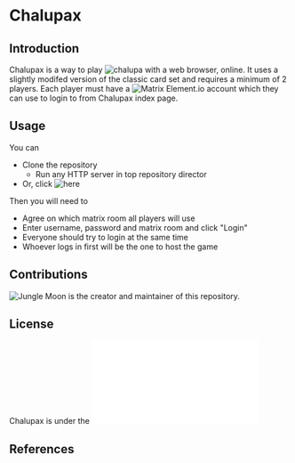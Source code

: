 # Chalupax
## Introduction
Chalupax is a way to play ![chalupa](https://en.wikipedia.org/wiki/Loter%C3%ADa) with a web browser, online. It uses a slightly modifed version of the classic card set and requires a minimum of 2 players. Each player must have a ![Matrix Element.io](https://element.io) account which they can use to login to from Chalupax index page.
## Usage
You can
* Clone the repository
	* Run any HTTP server in top repository director
* Or, click ![here](https://newpath7.github.io/chalupax/)

Then you will need to
* Agree on which matrix room all players will use
* Enter username, password and matrix room and click "Login"
* Everyone should try to login at the same time
* Whoever logs in first will be the one to host the game

## Contributions
![Jungle Moon](https://github.com/newpath7) is the creator and maintainer of this repository.
## License
Chalupax is under the ![GNU GPL v3.0 license.](/LICENSE.txt)
## References

